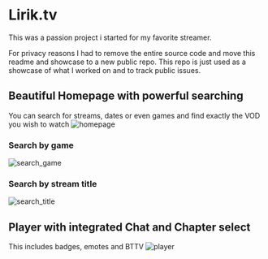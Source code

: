 # Lirik.tv
This was a passion project i started for my favorite streamer.

For privacy reasons I had to remove the entire source code and move this readme and showcase to a new public repo. 
This repo is just used as a showcase of what I worked on and to track public issues.

## Beautiful Homepage with powerful searching
You can search for streams, dates or even games and find exactly the VOD you wish to watch
![homepage](https://user-images.githubusercontent.com/20451770/134219717-7bf47aa3-e8d1-47bb-a514-3043a72a1591.png)


### Search by game
![search_game](https://user-images.githubusercontent.com/20451770/134219783-6b1fe5fb-a38a-4c4f-a5b6-7f78b035360a.png)



### Search by stream title
![search_title](https://user-images.githubusercontent.com/20451770/134219811-c7240abd-566f-4d99-b200-025245aa4fbd.png)




## Player with integrated Chat and Chapter select
This includes badges, emotes and BTTV
![player](https://user-images.githubusercontent.com/20451770/134219920-cf15bea0-f8cb-4398-8be1-b0928ded6da1.png)

